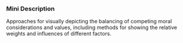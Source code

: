 ### Mini Description

Approaches for visually depicting the balancing of competing moral considerations and values, including methods for showing the relative weights and influences of different factors.
